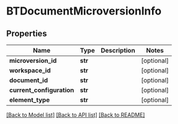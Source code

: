 # BTDocumentMicroversionInfo

## Properties
Name | Type | Description | Notes
------------ | ------------- | ------------- | -------------
**microversion_id** | **str** |  | [optional] 
**workspace_id** | **str** |  | [optional] 
**document_id** | **str** |  | [optional] 
**current_configuration** | **str** |  | [optional] 
**element_type** | **str** |  | [optional] 

[[Back to Model list]](../README.md#documentation-for-models) [[Back to API list]](../README.md#documentation-for-api-endpoints) [[Back to README]](../README.md)


